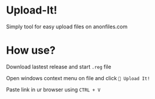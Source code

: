 # Upload-It!
Simply tool for easy upload files on anonfiles.com

# How use?
Download lastest release and start `.reg` file

Open windows context menu on file and click `🌟 Upload It!`

Paste link in ur browser using `CTRL + V`
